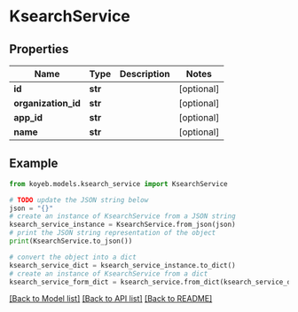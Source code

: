 # KsearchService


## Properties

Name | Type | Description | Notes
------------ | ------------- | ------------- | -------------
**id** | **str** |  | [optional] 
**organization_id** | **str** |  | [optional] 
**app_id** | **str** |  | [optional] 
**name** | **str** |  | [optional] 

## Example

```python
from koyeb.models.ksearch_service import KsearchService

# TODO update the JSON string below
json = "{}"
# create an instance of KsearchService from a JSON string
ksearch_service_instance = KsearchService.from_json(json)
# print the JSON string representation of the object
print(KsearchService.to_json())

# convert the object into a dict
ksearch_service_dict = ksearch_service_instance.to_dict()
# create an instance of KsearchService from a dict
ksearch_service_form_dict = ksearch_service.from_dict(ksearch_service_dict)
```
[[Back to Model list]](../README.md#documentation-for-models) [[Back to API list]](../README.md#documentation-for-api-endpoints) [[Back to README]](../README.md)


